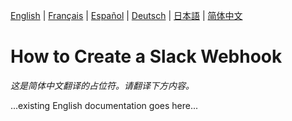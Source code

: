 [English](../en/SlackWebhook.md) | [Français](../fr/SlackWebhook.md) | [Español](../es/SlackWebhook.md) | [Deutsch](../de/SlackWebhook.md) | [日本語](../ja/SlackWebhook.md) | [简体中文](../zh/SlackWebhook.md)

# How to Create a Slack Webhook

*这是简体中文翻译的占位符。请翻译下方内容。*

...existing English documentation goes here...
